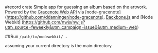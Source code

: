 #record crate
Simple app for guessing an album based on the artwork.
Powered by the [Gracenote Web API](https://developer.gracenote.com/web-api) via [node-gracenote] (https://github.com/ddanninger/node-gracenote), [Backbone.js](backbonejs.org) and [Node Webkit] (https://github.com/nwjs/nw.js?utm_source=feweekly&utm_campaign=issue0&utm_medium=web)

##Run
`/path/to/nodewebkit/ .` 

assuming your current directory is the main directory
